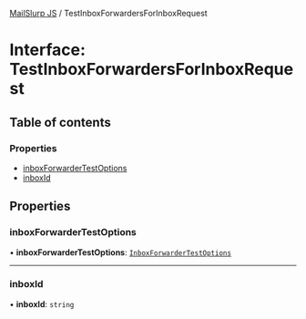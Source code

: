 [MailSlurp JS](../README.md) / TestInboxForwardersForInboxRequest

# Interface: TestInboxForwardersForInboxRequest

## Table of contents

### Properties

- [inboxForwarderTestOptions](TestInboxForwardersForInboxRequest.md#inboxforwardertestoptions)
- [inboxId](TestInboxForwardersForInboxRequest.md#inboxid)

## Properties

### inboxForwarderTestOptions

• **inboxForwarderTestOptions**: [`InboxForwarderTestOptions`](InboxForwarderTestOptions.md)

___

### inboxId

• **inboxId**: `string`
